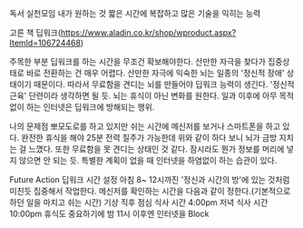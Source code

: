 독서 실천모임
내가 원하는 것
짧은 시간에 복잡하고 많은 기술을 익히는 능력

고른 책
딥워크(https://www.aladin.co.kr/shop/wproduct.aspx?ItemId=106724468)

주목한 부분
딥워크를 하는 시간을 무조건 확보해야한다.
산만한 자극을 찾다가 집중상태로 바로 전환하는 건 매우 어렵다.
산만한 자극에 익숙한 뇌는 일종의 '정신적 장애' 상태이기 때문이다.
따라서 무료함을 견디는 뇌를 만들어야 딥워크 능력이 생긴다.
'정신적 근육' 단련이라 생각하면 될 듯.
뇌는 휴식이 아닌 변화를 원한다. 일과 이후에 아무 목적 없이 하는 인터넷은 딥워크에 방해되는 행위.

나의 문제점
뽀모도로를 하고 있지만 쉬는 시간에 메신저를 보거나 스마트폰을 하고 있다.
완전한 휴식을 해야 25분 전력 질주가 가능한데 위와 같이 하다 보니 뇌가 금방 지치는 걸 느꼈다.
또한 무료함을 못 견디는 상태인 것 같다. 잠시라도 뭔가 정보를 머리에 넣지 않으면 안 되는 듯.
특별한 계획이 없을 때 인터넷을 하염없이 하는 습관이 있다.

Future Action
딥워크 시간 설정
아침 8~ 12시까진 '정신과 시간의 방'에 있는 것처럼 미친듯 집중해서 작업한다.
메신저를 확인하는 시간을 다음과 같이 정한다.(기본적으로 하던 일을 마치고 쉬는 시간)
기상 직후
점심 식사 시간
4:00pm
저녁 식사 시간
10:00pm
휴식도 중요하기에 밤 11시 이후엔 인터넷을 Block